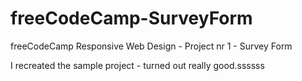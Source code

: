 # freeCodeCamp-SurveyForm
freeCodeCamp Responsive Web Design - Project nr 1 - Survey Form

I recreated the sample project - turned out really good.ssssss
